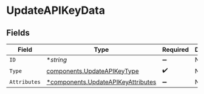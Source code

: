 # UpdateAPIKeyData


## Fields

| Field                                                                                   | Type                                                                                    | Required                                                                                | Description                                                                             |
| --------------------------------------------------------------------------------------- | --------------------------------------------------------------------------------------- | --------------------------------------------------------------------------------------- | --------------------------------------------------------------------------------------- |
| `ID`                                                                                    | **string*                                                                               | :heavy_minus_sign:                                                                      | N/A                                                                                     |
| `Type`                                                                                  | [components.UpdateAPIKeyType](../../models/components/updateapikeytype.md)              | :heavy_check_mark:                                                                      | N/A                                                                                     |
| `Attributes`                                                                            | [*components.UpdateAPIKeyAttributes](../../models/components/updateapikeyattributes.md) | :heavy_minus_sign:                                                                      | N/A                                                                                     |
